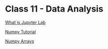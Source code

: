 # Class 11 - Data Analysis

[What is Jupyter Lab](https://jupyterlab.readthedocs.io/en/stable/getting_started/overview.html)

[Numpy Tutorial](https://jupyterlab.readthedocs.io/en/stable/getting_started/overview.html)

[Numpy Arrays](https://www.tutorialspoint.com/numpy/index.htm)